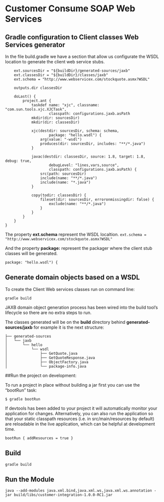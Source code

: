 # Customer Consume SOAP Web Services 

## Gradle configuration to Client classes Web Services generator

In the file build.gradle we have a section that allow us configurate the WSDL location to generate the client web service stubs.

````task genJaxb {
	ext.sourcesDir = "${buildDir}/generated-sources/jaxb"
	ext.classesDir = "${buildDir}/classes/jaxb"
	ext.schema = "http://www.webservicex.com/stockquote.asmx?WSDL"

	outputs.dir classesDir

	doLast() {
		project.ant {
			taskdef name: "xjc", classname: "com.sun.tools.xjc.XJCTask",
					classpath: configurations.jaxb.asPath
			mkdir(dir: sourcesDir)
			mkdir(dir: classesDir)

			xjc(destdir: sourcesDir, schema: schema,
					package: "hello.wsdl") {
				arg(value: "-wsdl")
				produces(dir: sourcesDir, includes: "**/*.java")
			}

			javac(destdir: classesDir, source: 1.8, target: 1.8, debug: true,
					debugLevel: "lines,vars,source",
					classpath: configurations.jaxb.asPath) {
				src(path: sourcesDir)
				include(name: "**/*.java")
				include(name: "*.java")
			}

			copy(todir: classesDir) {
				fileset(dir: sourcesDir, erroronmissingdir: false) {
					exclude(name: "**/*.java")
				}
			}
		}
	}
}
````
The property **ext.schema** represent the WSDL localtion.
``
ext.schema = "http://www.webservicex.com/stockquote.asmx?WSDL"
``

And the property **package:** represent the packager where the client stub classes will be generated.

``
package: "hello.wsdl") {
``

## Generate domain objects based on a WSDL

To create the Client Web services classes run on command line:

``gradle build``

JAXB domain object generation process has been wired into the build tool’s lifecycle so there are no extra steps to run.

The classes generated will be on the **build** directory behind **generated-sources/jaxb** for example it is the next structure:
````
├── generated-sources
│   └── jaxb
│       └── hello
│           └── wsdl
│               ├── GetQuote.java
│               ├── GetQuoteResponse.java
│               ├── ObjectFactory.java
│               └── package-info.java
````

##Run the project on development:

To run a project in place without building a jar first you can use the “bootRun” task:

`
$ gradle bootRun
`

If devtools has been added to your project it will automatically monitor your application for changes. Alternatively, you can also run the application so that your static classpath resources (i.e. in src/main/resources by default) are reloadable in the live application, which can be helpful at development time.

`bootRun {
    addResources = true
}`

## Build

``
gradle build 
``

## Run the Module

``
java --add-modules java.xml.bind,java.xml.ws,java.xml.ws.annotation -jar build/libs/customer-integration-1.0.0-RC1.jar
``
